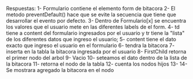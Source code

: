 Respuestas: 
1- Formulario contiene el elemento form de bitacora
2- El metodo preventDefault() hace que se evite la secuencia que tiene que desarrollar el evento por defecto.
3- Dentro de Formulario[x] se encuentra los valores que el usuario mete en las diferentes labels de el form.
4- td tiene a content del formulario ingresados por el usuario y tr tiene la "lista" de los diferentes datos que ingreso el usuario;
5- content tiene el dato exacto que ingreso el usuario en el formulario
6- tendra la bitacora
7- inserta en la tabla la bitacora ingresada por el usuario
8- FirstChild retorna el primer nodo del arbol
9- Vacio
10- seteamos el dato dentro de la lista de la bitacora
11- retorna el nodo de la tabla
12- cuenta los nodos hijos
13- 
14- Se mostrara agregado la bitacora en el nodo